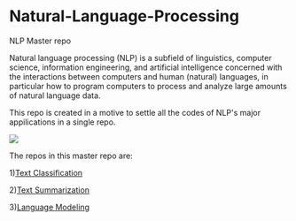 # Natural-Language-Processing
NLP Master repo

Natural language processing (NLP) is a subfield of linguistics, computer science, information engineering, and artificial intelligence concerned with the interactions between computers and human (natural) languages, in particular how to program computers to process and analyze large amounts of natural language data.

This repo is created in a motive to settle all the codes of NLP's major appilications in a single repo.

<img src="https://www.xoriant.com/blog/wp-content/uploads/2020/01/Thumbnail_2-1140x660.jpg" >

The repos in this master repo are:

1)[Text Classification](https://github.com/summethsusubros/Natural-language-processing/tree/master/Text%20Classification)

2)[Text Summarization](https://github.com/summethsusubros/Natural-language-processing/tree/master/Text%20Summarization)

3)[Language Modeling](https://github.com/summethsusubros/Natural-language-processing/tree/master/Language%20Modeling/Language%20modelling%20with%20LSTM%20and%20GRU)
